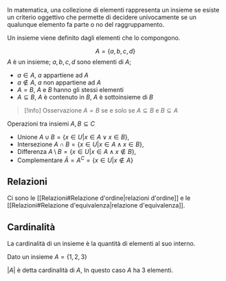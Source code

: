 In matematica, una collezione di elementi rappresenta un insieme se esiste un criterio oggettivo che permette di decidere univocamente se un qualunque elemento fa parte o no del raggruppamento.

Un insieme viene definito dagli elementi che lo compongono.

$$A =\{a,b,c,d\}$$
$A$ è un insieme; $a,b,c,d$ sono elementi di $A$;
 * $a \in A$,  $a$ appartiene ad $A$
 * $a \notin A$, $a$ non appartiene ad $A$
 * $A = B$, $A$ e $B$ hanno gli stessi elementi
 * $A \subseteq B$, $A$ è contenuto in $B$, $A$ è sottoinsieme di $B$


>[!info] Osservazione
$A = B$ se e solo se $A \subseteq B$ e $B \subseteq A$ 

Operazioni tra insiemi $A, B \subseteq C$
+ Unione $A \cup B = \{ x \in U | x \in A \vee x \in B\}$,
+ Intersezione $A \cap B = \{x \in U | x \in A \wedge x \in B\}$,
+ Differenza $A \setminus B = \{ x \in U | x \in A \wedge x \notin B\}$,
+ Complementare $Ā= A^{C} = \{ x \in U | x \notin A\}$

## Relazioni
Ci sono le [[Relazioni#Relazione d'ordine|relazioni d'ordine]] e le [[Relazioni#Relazione d'equivalenza|relazione d'equivalenza]].

## Cardinalità
La cardinalità di un insieme è la quantità di elementi al suo interno.

Dato un insieme $A=\{1,2,3\}$

$|A|$ è detta cardinalità di $A$, In questo caso $A$ ha 3 elementi.